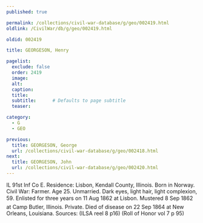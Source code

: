 ```yaml
---
published: true

permalink: /collections/civil-war-database/g/geo/002419.html
oldlink: /CivilWar/db/g/geo/002419.html

oldid: 002419

title: GEORGESON, Henry

pagelist:
  exclude: false
  order: 2419
  image: 
  alt:
  caption:
  title:
  subtitle:      # Defaults to page subtitle
  teaser:

category: 
  - G 
  - GEO

previous:
  title: GEORGESON, George
  url: /collections/civil-war-database/g/geo/002418.html  
next:
  title: GEORGESON, John
  url: /collections/civil-war-database/g/geo/002420.html   
---
```

IL 91st Inf Co E. Residence: Lisbon, Kendall County, Illinois. Born in Norway. Civil War: Farmer. Age 25. Unmarried. Dark eyes, light hair, light complexion, 5&#146;9&#148;. Enlisted for three years on 11 Aug 1862 at Lisbon. Mustered 8 Sep 1862 at Camp Butler, Illinois. Private. Died of disease on 22 Sep 1864 at New Orleans, Louisiana. Sources: (ILSA reel 8 p16) (Roll of Honor vol 7 p 95)